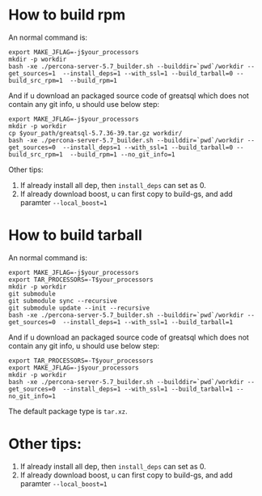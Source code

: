# How to build rpm

An normal command is:

```
export MAKE_JFLAG=-j$your_processors
mkdir -p workdir
bash -xe ./percona-server-5.7_builder.sh --builddir=`pwd`/workdir --get_sources=1  --install_deps=1 --with_ssl=1 --build_tarball=0 --build_src_rpm=1  --build_rpm=1
```

And if u download an packaged source code of greatsql which does not contain any git info, u should use below step:

```
export MAKE_JFLAG=-j$your_processors
mkdir -p workdir
cp $your_path/greatsql-5.7.36-39.tar.gz workdir/
bash -xe ./percona-server-5.7_builder.sh --builddir=`pwd`/workdir --get_sources=0  --install_deps=1 --with_ssl=1 --build_tarball=0 --build_src_rpm=1  --build_rpm=1 --no_git_info=1
``` 

Other tips:
1. If already install all dep, then `install_deps` can set as 0. 
2. If already download boost, u can first copy to build-gs, and add paramter `--local_boost=1`

# How to build tarball

An normal command is:

```
export MAKE_JFLAG=-j$your_processors
export TAR_PROCESSORS=-T$your_processors
mkdir -p workdir
git submodule
git submodule sync --recursive
git submodule update --init --recursive
bash -xe ./percona-server-5.7_builder.sh --builddir=`pwd`/workdir --get_sources=0  --install_deps=1 --with_ssl=1 --build_tarball=1
```

And if u download an packaged source code of greatsql which does not contain any git info, u should use below step:

```
export TAR_PROCESSORS=-T$your_processors
export MAKE_JFLAG=-j$your_processors
mkdir -p workdir
bash -xe ./percona-server-5.7_builder.sh --builddir=`pwd`/workdir --get_sources=0  --install_deps=1 --with_ssl=1 --build_tarball=1 --no_git_info=1
```

The default package type is `tar.xz`.

# Other tips:

1. If already install all dep, then `install_deps` can set as 0. 
2. If already download boost, u can first copy to build-gs, and add paramter `--local_boost=1`
